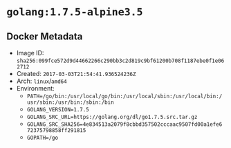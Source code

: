 # `golang:1.7.5-alpine3.5`

## Docker Metadata

- Image ID: `sha256:099fce572d9d44662266c290bb3c2d819c9bf61200b708f1187ebe0f1e062712`
- Created: `2017-03-03T21:54:41.936524236Z`
- Arch: `linux`/`amd64`
- Environment:
  - `PATH=/go/bin:/usr/local/go/bin:/usr/local/sbin:/usr/local/bin:/usr/sbin:/usr/bin:/sbin:/bin`
  - `GOLANG_VERSION=1.7.5`
  - `GOLANG_SRC_URL=https://golang.org/dl/go1.7.5.src.tar.gz`
  - `GOLANG_SRC_SHA256=4e834513a2079f8cbbd357502cccaac9507fd00a1efe672375798858ff291815`
  - `GOPATH=/go`
